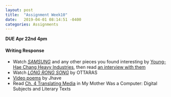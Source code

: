 ```yaml
---
layout: post
title:  "Assignment Week10"
date:   2019-04-01 08:14:51 -0400
categories: Assignments
---
```

**DUE Apr 22nd 4pm**

#### Writing Response
* Watch *[SAMSUNG](https://yhchang.com/SAMSUNG_V.html)* and any other pieces you found interesting by [Young-Hae Chang Heavy Industries](https://yhchang.com/), then read [an interview with them](http://www.dichtung-digital.de/2005/2/Yoo/index-engl.htm)
* Watch *[LONG RONG SONG](https://vimeo.com/143451232)* by OTTARAS
* [Video poems](http://glia.ca/index_VIDEOS_web.html) by Jhave
* Read [Ch. 4 Translating Media](https://drive.google.com/drive/u/1/folders/1jY5lIuPzBsrASVnAFqJKIn7kmwKS5xO2) in My Mother Was a Computer: Digital Subjects and Literary Texts

<!-- Presenters: check more into other works  -->
